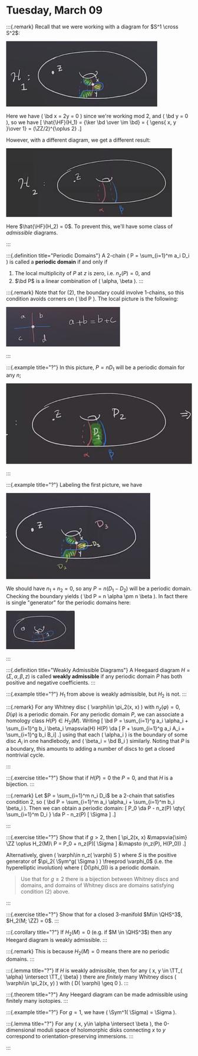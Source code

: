 # Tuesday, March 09


:::{.remark}
Recall that we were working with a diagram for $S^1 \cross S^2$:

![image_2021-03-09-11-14-10](figures/image_2021-03-09-11-14-10.png)

Here we have \( \bd x = 2y = 0 \) since we're working mod 2, and \( \bd y = 0 \), so we have
\[
\hat{\HF}(H_1) = {\ker \bd \over \im \bd} = { \gens{ x, y }\over 1} = (\ZZ/2)^{\oplus 2} 
.\]

However, with a different diagram, we get a different result:


![image_2021-03-09-11-15-46](figures/image_2021-03-09-11-15-46.png)

Here $\hat{\HF}(H_2) = 0$.
To prevent this, we'll have some class of *admissible* diagrams.

:::

:::{.definition title="Periodic Domains"}
A 2-chain \( P = \sum_{i=1}^m a_i D_i \) is called a **periodic domain** if and only if 

1. The local multiplicity of $P$ at $z$ is zero, i.e. $n_z(P) = 0$, and
2. $\bd P$ is a linear combination of \( \alpha, \beta \).
:::

:::{.remark}
Note that for (2), the boundary could involve 1-chains, so this condition avoids corners on \( \bd P \).
The local picture is the following:

![image_2021-03-09-11-19-12](figures/image_2021-03-09-11-19-12.png)

:::

:::{.example title="?"}
In this picture, $P = nD_1$ will be a periodic domain for any $n$;

![image_2021-03-09-11-20-54](figures/image_2021-03-09-11-20-54.png)

:::

:::{.example title="?"}
Labeling the first picture, we have

![image_2021-03-09-11-21-32](figures/image_2021-03-09-11-21-32.png)

We should have $n_1 + n_2 = 0$, so any $P = n(D_1 - D_2)$ will be a periodic domain.
Checking the boundary yields \( \bd P = n \alpha \pm n \beta \).
In fact there is single "generator" for the periodic domains here:

![image_2021-03-09-11-23-43](figures/image_2021-03-09-11-23-43.png)

:::

:::{.definition title="Weakly Admissible Diagrams"}
A Heegaard diagram $H = ( \Sigma, \alpha, \beta, z)$ is called **weakly admissible** if any periodic domain $P$ has both positive and negative coefficients.
:::

:::{.example title="?"}
$H_1$ from above is weakly admissible, but $H_2$ is not.
:::

:::{.remark}
For any Whitney disc \( \varphi\in \pi_2(x, x) \) with $n_z( \varphi) = 0$, $D( \varphi)$ is a periodic domain.
For any periodic domain $P$, we can associate a homology class $H(P) \in H_2(M)$.
Writing
\[
\bd P = \sum_{i=1}^g a_i \alpha_i + \sum_{i=1}^g b_i \beta_i
\mapsvia{H} 
H(P) \da [ P + \sum_{i=1}^g a_i A_i + \sum_{i=1}^g b_i B_i]
.\]
using that each \( \alpha_i \) is the boundary of some disc $A_i$ in one handlebody, and \( \beta_i = \bd B_i \) similarly.
Noting that $P$ is a boundary, this amounts to adding a number of discs to get a closed nontrivial cycle.

:::

:::{.exercise title="?"}
Show that if $H(P) =0$ the $P=0$, and that $H$ is a bijection.
:::

:::{.remark}
Let $P = \sum_{i=1}^m n_i D_i$ be a 2-chain that satisfies condition 2, so \( \bd P = \sum_{i=1}^m a_i \alpha_i + \sum_{i=1}^m b_i \beta_i \).
Then we can obtain a periodic domain:
\[
P_0 
\da P - n_z(P) \qty{ \sum_{i=1}^m D_i }
\da P - n_z(P) [ \Sigma ]
.\]

:::

:::{.exercise title="?"}
Show that if $g>2$, then 
\[
\pi_2(x, x) &\mapsvia{\sim}  \ZZ \oplus H_2(M)\\
P = P_0 + n_z(P)[ \Sigma ] &\mapsto (n_z(P), H(P_0))
.\]

Alternatively, given \( \varphi\in n_z( \varphi) S \) where $S$ is the positive generator of $\pi_2( \Sym^g( \Sigma ) ) \freeprod \varphi_0$ (i.e. the hyperelliptic involution) where \( D(\phi_0)\) is a periodic domain.

> Use that for $g\geq 2$ there is a bijection between Whitney discs and domains, and domains of Whitney discs are domains satisfying condition (2) above.

:::

:::{.exercise title="?"}
Show that for a closed 3-manifold $M\in \QHS^3$, $H_2(M; \ZZ) = 0$.
:::

:::{.corollary title="?"}
If $H_2(M) =0$ (e.g. if $M \in \QHS^3$) then any Heegard diagram is weakly admissible.
:::

:::{.remark}
This is because $H_2(M) = 0$ means there are no periodic domains.
:::

:::{.lemma title="?"}
If $H$ is weakly admissible, then for any \( x, y \in \TT_{ \alpha} \intersect \TT_{ \beta} \) there are *finitely* many Whitney discs \( \varphi\in \pi_2(x, y) \) with \( D( \varphi) \geq 0 \).
:::

:::{.theorem title="?"}
Any Heegard diagram can be made admissible using finitely many isotopies.
:::

:::{.example title="?"}
For $g=1$, we have \( \Sym^1( \Sigma) = \Sigma \).

:::{.lemma title="?"}
For any \( x, y\in \alpha \intersect \beta \), the 0-dimensional moduli space of holomorphic disks connecting $x$ to $y$ correspond to orientation-preserving immersions.
:::

:::









